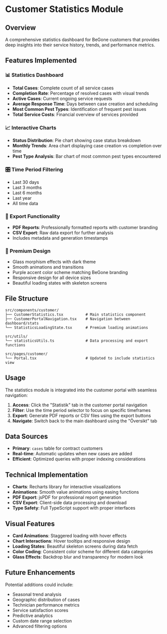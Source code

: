 # Customer Statistics Module

## Overview
A comprehensive statistics dashboard for BeGone customers that provides deep insights into their service history, trends, and performance metrics.

## Features Implemented

### 📊 Statistics Dashboard
- **Total Cases**: Complete count of all service cases
- **Completion Rate**: Percentage of resolved cases with visual trends
- **Active Cases**: Current ongoing service requests
- **Average Response Time**: Days between case creation and scheduling
- **Most Common Pest Types**: Identification of frequent pest issues
- **Total Service Costs**: Financial overview of services provided

### 📈 Interactive Charts
- **Status Distribution**: Pie chart showing case status breakdown
- **Monthly Trends**: Area chart displaying case creation vs completion over time
- **Pest Type Analysis**: Bar chart of most common pest types encountered

### 🎛️ Time Period Filtering
- Last 30 days
- Last 3 months  
- Last 6 months
- Last year
- All time data

### 📄 Export Functionality
- **PDF Reports**: Professionally formatted reports with customer branding
- **CSV Export**: Raw data export for further analysis
- Includes metadata and generation timestamps

### 🎨 Premium Design
- Glass morphism effects with dark theme
- Smooth animations and transitions
- Purple accent color scheme matching BeGone branding
- Responsive design for all device sizes
- Beautiful loading states with skeleton screens

## File Structure

```
src/components/customer/
├── CustomerStatistics.tsx          # Main statistics component
├── CustomerPortalNavigation.tsx    # Navigation between dashboard/stats
└── StatisticsLoadingState.tsx      # Premium loading animations

src/utils/
└── statisticsUtils.ts              # Data processing and export functions

src/pages/customer/
└── Portal.tsx                      # Updated to include statistics view
```

## Usage

The statistics module is integrated into the customer portal with seamless navigation:

1. **Access**: Click the "Statistik" tab in the customer portal navigation
2. **Filter**: Use the time period selector to focus on specific timeframes  
3. **Export**: Generate PDF reports or CSV files using the export buttons
4. **Navigate**: Switch back to the main dashboard using the "Översikt" tab

## Data Sources

- **Primary**: `cases` table for contract customers
- **Real-time**: Automatic updates when new cases are added
- **Efficient**: Optimized queries with proper indexing considerations

## Technical Implementation

- **Charts**: Recharts library for interactive visualizations
- **Animations**: Smooth value animations using easing functions
- **PDF Export**: jsPDF for professional report generation
- **CSV Export**: Client-side data processing and download
- **Type Safety**: Full TypeScript support with proper interfaces

## Visual Features

- **Card Animations**: Staggered loading with hover effects
- **Chart Interactions**: Hover tooltips and responsive design
- **Loading States**: Beautiful skeleton screens during data fetch
- **Color Coding**: Consistent color scheme for different data categories
- **Glass Effects**: Backdrop blur and transparency for modern look

## Future Enhancements

Potential additions could include:
- Seasonal trend analysis
- Geographic distribution of cases
- Technician performance metrics
- Service satisfaction scores
- Predictive analytics
- Custom date range selection
- Advanced filtering options